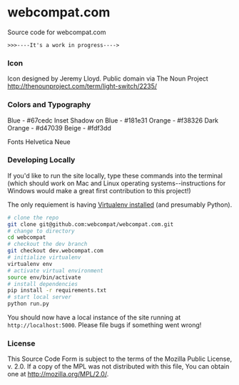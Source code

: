 # webcompat.com

Source code for webcompat.com

`>>>----It's a work in progress---->`

### Icon

Icon designed by Jeremy Lloyd.  Public domain via The Noun Project
http://thenounproject.com/term/light-switch/2235/

### Colors and Typography

Blue - #67cedc
Inset Shadow on Blue - #181e31
Orange - #f38326
Dark Orange - #d47039
Beige - #fdf3dd

Fonts
Helvetica Neue

### Developing Locally

If you'd like to run the site locally, type these commands into the terminal (which should work on Mac and Linux operating systems--instructions for Windows would make a great first contribution to this project!)

The only requiement is having [Virtualenv installed](http://www.virtualenv.org/en/latest/virtualenv.html#installation) (and presumably Python).

``` bash
# clone the repo
git clone git@github.com:webcompat/webcompat.com.git
# change to directory
cd webcompat
# checkout the dev branch
git checkout dev.webcompat.com
# initialize virtualenv
virtualenv env
# activate virtual environment
source env/bin/activate
# install dependencies
pip install -r requirements.txt
# start local server
python run.py
```

You should now have a local instance of the site running at `http://localhost:5000`. Please file bugs if something went wrong!

### License

This Source Code Form is subject to the terms of the Mozilla Public
License, v. 2.0. If a copy of the MPL was not distributed with this
file, You can obtain one at http://mozilla.org/MPL/2.0/.
